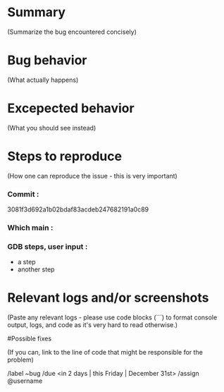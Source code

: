 # Summary

(Summarize the bug encountered concisely)


# Bug behavior

(What actually happens)


# Excepected behavior

(What you should see instead)

# Steps to reproduce

(How one can reproduce the issue - this is very important)

### Commit :
3081f3d692a1b02bdaf83acdeb247682191a0c89

### Which main :

### GDB steps, user input :
* a step
* another step


# Relevant logs and/or screenshots

(Paste any relevant logs - please use code blocks (```) to format console output,
logs, and code as it's very hard to read otherwise.)


#Possible fixes

(If you can, link to the line of code that might be responsible for the problem)

/label ~bug
/due <in 2 days | this Friday | December 31st>
/assign @username

